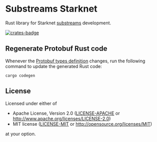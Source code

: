 # Substreams Starknet

Rust library for Starknet [substreams](https://substreams.streamingfast.io/) development.

[![crates-badge](https://img.shields.io/crates/v/substreams-starknet.svg)](https://crates.io/crates/substreams-starknet)

## Regenerate Protobuf Rust code

Whenever the [Protobuf types definition](./proto/zklend.starknet.type.v1.proto) changes, run the following command to update the generated Rust code:

```console
cargo codegen
```

## License

Licensed under either of

- Apache License, Version 2.0 ([LICENSE-APACHE](./LICENSE-APACHE) or <http://www.apache.org/licenses/LICENSE-2.0>)
- MIT license ([LICENSE-MIT](./LICENSE-MIT) or <http://opensource.org/licenses/MIT>)

at your option.
